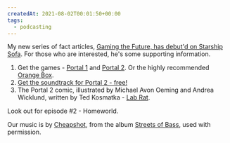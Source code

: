 ```yaml
---
createdAt: 2021-08-02T00:01:50+00:00
tags:
  - podcasting
---
```

My new series of fact articles, [Gaming the Future, has debut'd on Starship Sofa](http://www.starshipsofa.com/2012/09/19/starshipsofa-no-256-charlie-jane-anders/). For those who are interested, he's some supporting information.

1.  Get the games - [Portal 1](http://store.steampowered.com/app/400/) and [Portal 2](http://store.steampowered.com/app/620/). Or the highly recommended [Orange Box](http://store.steampowered.com/sub/469/).
2.  [Get the soundtrack for Portal 2 - free!](http://www.thinkwithportals.com/music.php)
3.  The Portal 2 comic, illustrated by Michael Avon Oeming and Andrea Wicklund, written by Ted Kosmatka - [Lab Rat](http://www.thinkwithportals.com/comic/).

Look out for episode #2 - Homeworld.

Our music is by [Cheapshot](http://cheapshot.bandcamp.com/), from the album [Streets of Bass](http://cheapshot.bandcamp.com/album/streets-of-bass), used with permission.